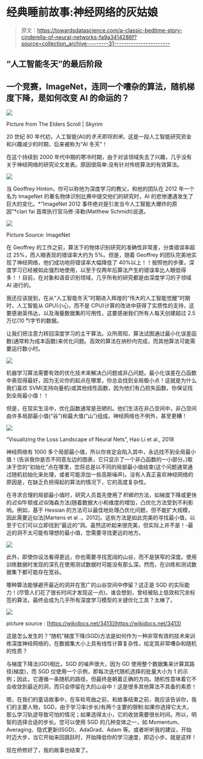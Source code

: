 # 经典睡前故事:神经网络的灰姑娘

> 原文：<https://towardsdatascience.com/a-classic-bedtime-story-cinderella-of-neural-networks-fa9a3414286f?source=collection_archive---------31----------------------->

## “人工智能冬天”的最后阶段

## 一个竞赛，ImageNet，连同一个嘈杂的算法，随机梯度下降，是如何改变 AI 的命运的？

![](img/c9108efde71b23c2f01198617633f2de.png)

Picture from The Elders Scroll | Skyrim

20 世纪 80 年代初，人工智能(AI)的*冬天即将到来*，这是一段人工智能研究资金和兴趣减少的时期，后来被称为“AI 冬天”！

在这个持续到 2000 年代中期的寒冷时期，由于对该领域失去了兴趣，几乎没有关于神经网络的研究论文发表。原因很简单:没有针对传统算法的有效算法。

![](img/c4c7f06b2ce3ba4cb932d761c520abdf.png)

当 Geoffrey Hinton，你可以称他为深度学习的教父，和他的团队在 2012 年一个名为 ImageNet 的著名物体识别比赛中提交他们的研究时，AI 的悲惨遭遇发生了巨大的变化。*“ImageNet 2012 事件绝对是引发当今人工智能大爆炸的原因”*clari fai 首席执行官马修·泽勒(Matthew Schmidt)说道。

![](img/0dfca89b102f594547ca6cf43193d827.png)

Picture Source: ImageNet

在 Geoffrey 的工作之前，算法下的物体识别研究的准确性非常差，分类错误率超过 25%，而人眼表现的错误率大约为 5%。但是，随着 Geoffrey 的团队完美地实现了神经网络，他们成功地将错误率大幅降低了 40%以上！！按照他的步骤，深度学习已经被如此强烈地使用，以至于仅两年后算法产生的错误率比人眼低得多！！目前，在对象和语音识别领域，几乎所有的研究都是由深度学习的子领域 AI 进行的。

我还应该提到，在从“人工智能冬天”时期进入辉煌的“伟大的人工智能觉醒”时期时，人工智能从 GPU(小心，而不是 CPU)计算的改进中获得了实质性的支持，这要感谢英伟达，以及海量数据集的可用性，这要感谢我们所有人每天创建超过 2.5 万亿(10 ⁸)字节的数据。

让我们把注意力转回深度学习的主干算法。众所周知，算法试图通过最小化误差函数(通常称为成本函数)来优化问题。高效的算法在纳秒内完成，而其他算法可能需要运行数小时。

![](img/cd53df08ba94f94a135e0b1e66110446.png)

机器学习算法需要有效的优化技术来解决凸问题或非凸问题。最小化误差在凸函数中表现得最好，因为无论你的起点在哪里，你总会找到全局极小点！这就是为什么我们喜欢 SVM(支持向量机)或其他线性函数，因为他们有凸损失函数，你保证找到全局最小值！！

但是，在现实生活中，优化函数通常是丑陋的。他们生活在非凸空间中，非凸空间由许多局部最小值(“谷”)和最大值(“山”)组成。神经网络也不例外，甚至更糟！

![](img/12b39afa1306ab03b6eb58fd99021650.png)

“Visualizing the Loss Landscape of Neural Nets”, Hao Li et al., 2018

神经网络有 1000 多个局部最小值，所以你肯定会陷入其中，永远找不到全局最小值！(告诉我你是否不同意左边的图表，它只显示了一个非凸函数的一小部分。)取决于您的“初始化”点在哪里，您将总是以不同的局部最小值结束(这个问题通常通过随机初始化来处理，或者可能添加一些高斯噪声)。没有人真正喜欢神经网络的原因是，在缺乏负担得起的算法的情况下，它的高度复杂性。

在寻求合理的局部最小值时，研究人员首先使用了*积极的*方法，如梯度下降或更快的*近似*牛顿或*近似*海森方法(随着数据大小和维度的增加，凸优化方法受到不利影响。例如，基于 Hessian 的方法可以最佳地处理凸优化问题，但不能扩大规模，因此需要近似法[Martens et al .，2012]。这些方法是如此完美的寻找最小值，以至于它们可以立即找到“最近的”洞。虽然这听起来很完美，但实际上并不是！-最近的洞不太可能有理想的最小值，您需要寻找更远的地方。

![](img/69f6195a72b702da9a0a25f1a03e07c6.png)

此外，即使你设法看得更远，你也需要寻找宽阔的山谷，而不是狭窄的深度。使用训练数据时发现的深孔在使用测试数据时可能没有那么深。然而，在训练和测试数据集下都可能存在宽谷。

哪种算法能够避开最近的洞并在宽广的山谷空间中停留？这正是 SGD 的实际能力！(尽管人们花了很长时间才发现这一点)。谁会想到，曾经被贴上低效和冗余标签的算法，最终会成为几乎所有深度学习模型的关键优化工具？太棒了。

![](img/becdceb0f153997b633cac42441ef673.png)

picture source : [https://wikidocs.net/3413](https://wikidocs.net/3413)

这是怎么发生的？“随机”梯度下降(SGD)方法是如何作为一种非常有效的技术来训练深度神经网络的，在数据集大小上具有线性计算复杂性，给定其非常嘈杂和随机的性质？

与梯度下降法(GD)相比，SGD 的噪声很大，因为 GD 使用整个数据集来计算其路径(梯度)，而 SGD 仅使用一个示例，即每次迭代随机选择的批量大小为 1 的示例；因此，它遵循一条随机的路径，但最终是朝着正确的方向。随机性意味着它不会收敛到最近的洞，而只会停留在大的山谷中！这是很多其他算法不具备的素质！

嗯，在我们的童话故事中，在车轮弯曲之前，和故事结束之前，我应该告诉你，我们的主要人物，SGD，由于学习率(步长)有两个主要的限制:如果你选择它太大，那么学习轨迹导致可怕的情况；如果选得太小，它的收敛需要很长时间。所以，明智的选择合适的步长。您可以使用 SGD 的几种变体之一，如 Momentum、Averaging、隐式更新(ISGD)、AdaGrad、Adam 等。或者听听我的建议，开始时迈大步，当它开始来回跳跃时，开始降低你的学习速度，即迈小步。就是这样！

现在桥修好了，我的故事也结束了。